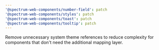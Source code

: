 ```yaml
---
'@spectrum-web-components/number-field': patch
'@spectrum-web-components/styles': patch
'@spectrum-web-components/toast': patch
'@spectrum-web-components/tooltip': patch
---
```


Remove unnecessary system theme references to reduce complexity for components that don't need the additional mapping layer.

